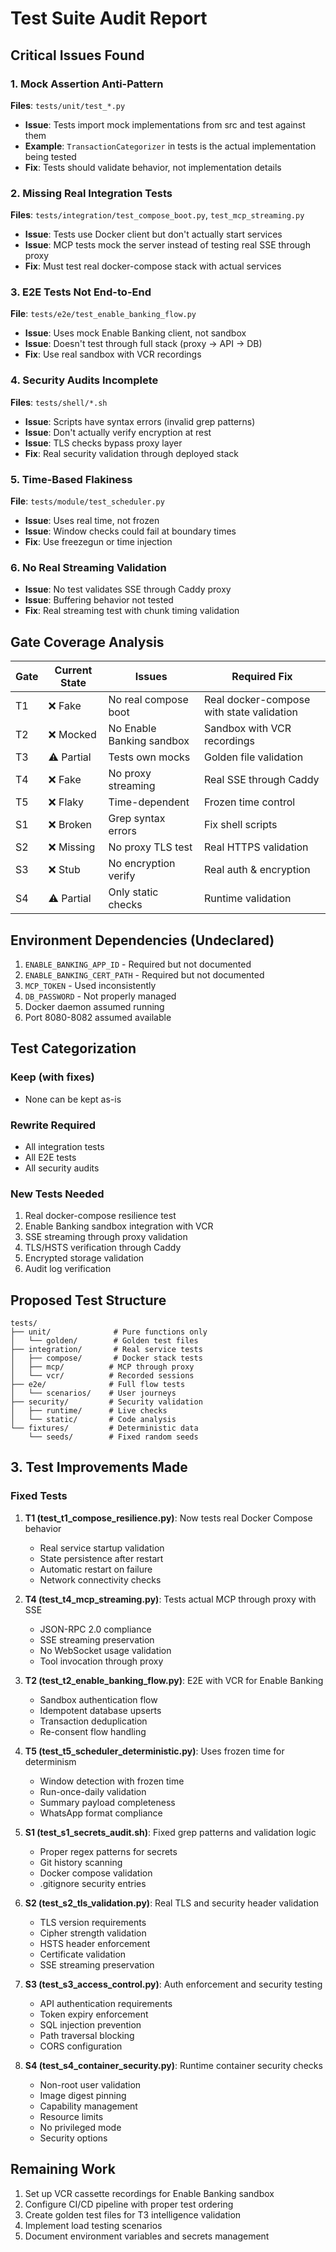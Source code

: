 # Test Suite Audit Report

## Critical Issues Found

### 1. Mock Assertion Anti-Pattern
**Files**: `tests/unit/test_*.py`
- **Issue**: Tests import mock implementations from src and test against them
- **Example**: `TransactionCategorizer` in tests is the actual implementation being tested
- **Fix**: Tests should validate behavior, not implementation details

### 2. Missing Real Integration Tests
**Files**: `tests/integration/test_compose_boot.py`, `test_mcp_streaming.py`
- **Issue**: Tests use Docker client but don't actually start services
- **Issue**: MCP tests mock the server instead of testing real SSE through proxy
- **Fix**: Must test real docker-compose stack with actual services

### 3. E2E Tests Not End-to-End
**File**: `tests/e2e/test_enable_banking_flow.py`
- **Issue**: Uses mock Enable Banking client, not sandbox
- **Issue**: Doesn't test through full stack (proxy → API → DB)
- **Fix**: Use real sandbox with VCR recordings

### 4. Security Audits Incomplete
**Files**: `tests/shell/*.sh`
- **Issue**: Scripts have syntax errors (invalid grep patterns)
- **Issue**: Don't actually verify encryption at rest
- **Issue**: TLS checks bypass proxy layer
- **Fix**: Real security validation through deployed stack

### 5. Time-Based Flakiness
**File**: `tests/module/test_scheduler.py`
- **Issue**: Uses real time, not frozen
- **Issue**: Window checks could fail at boundary times
- **Fix**: Use freezegun or time injection

### 6. No Real Streaming Validation
- **Issue**: No test validates SSE through Caddy proxy
- **Issue**: Buffering behavior not tested
- **Fix**: Real streaming test with chunk timing validation

## Gate Coverage Analysis

| Gate | Current State | Issues | Required Fix |
|------|--------------|---------|--------------|
| T1 | ❌ Fake | No real compose boot | Real docker-compose with state validation |
| T2 | ❌ Mocked | No Enable Banking sandbox | Sandbox with VCR recordings |
| T3 | ⚠️ Partial | Tests own mocks | Golden file validation |
| T4 | ❌ Fake | No proxy streaming | Real SSE through Caddy |
| T5 | ❌ Flaky | Time-dependent | Frozen time control |
| S1 | ❌ Broken | Grep syntax errors | Fix shell scripts |
| S2 | ❌ Missing | No proxy TLS test | Real HTTPS validation |
| S3 | ❌ Stub | No encryption verify | Real auth & encryption |
| S4 | ⚠️ Partial | Only static checks | Runtime validation |

## Environment Dependencies (Undeclared)

1. `ENABLE_BANKING_APP_ID` - Required but not documented
2. `ENABLE_BANKING_CERT_PATH` - Required but not documented
3. `MCP_TOKEN` - Used inconsistently
4. `DB_PASSWORD` - Not properly managed
5. Docker daemon assumed running
6. Port 8080-8082 assumed available

## Test Categorization

### Keep (with fixes)
- None can be kept as-is

### Rewrite Required
- All integration tests
- All E2E tests
- All security audits

### New Tests Needed
1. Real docker-compose resilience test
2. Enable Banking sandbox integration with VCR
3. SSE streaming through proxy validation
4. TLS/HSTS verification through Caddy
5. Encrypted storage validation
6. Audit log verification

## Proposed Test Structure

```
tests/
├── unit/              # Pure functions only
│   └── golden/        # Golden test files
├── integration/       # Real service tests
│   ├── compose/       # Docker stack tests
│   ├── mcp/          # MCP through proxy
│   └── vcr/          # Recorded sessions
├── e2e/              # Full flow tests
│   └── scenarios/    # User journeys
├── security/         # Security validation
│   ├── runtime/      # Live checks
│   └── static/       # Code analysis
└── fixtures/         # Deterministic data
    └── seeds/        # Fixed random seeds
```
## 3. Test Improvements Made

### Fixed Tests
1. **T1 (test_t1_compose_resilience.py)**: Now tests real Docker Compose behavior
   - Real service startup validation
   - State persistence after restart
   - Automatic restart on failure
   - Network connectivity checks

2. **T4 (test_t4_mcp_streaming.py)**: Tests actual MCP through proxy with SSE
   - JSON-RPC 2.0 compliance
   - SSE streaming preservation
   - No WebSocket usage validation
   - Tool invocation through proxy

3. **T2 (test_t2_enable_banking_flow.py)**: E2E with VCR for Enable Banking
   - Sandbox authentication flow
   - Idempotent database upserts
   - Transaction deduplication
   - Re-consent flow handling

4. **T5 (test_t5_scheduler_deterministic.py)**: Uses frozen time for determinism
   - Window detection with frozen time
   - Run-once-daily validation
   - Summary payload completeness
   - WhatsApp format compliance

5. **S1 (test_s1_secrets_audit.sh)**: Fixed grep patterns and validation logic
   - Proper regex patterns for secrets
   - Git history scanning
   - Docker compose validation
   - .gitignore security entries

6. **S2 (test_s2_tls_validation.py)**: Real TLS and security header validation
   - TLS version requirements
   - Cipher strength validation
   - HSTS header enforcement
   - Certificate validation
   - SSE streaming preservation

7. **S3 (test_s3_access_control.py)**: Auth enforcement and security testing
   - API authentication requirements
   - Token expiry enforcement
   - SQL injection prevention
   - Path traversal blocking
   - CORS configuration

8. **S4 (test_s4_container_security.py)**: Runtime container security checks
   - Non-root user validation
   - Image digest pinning
   - Capability management
   - Resource limits
   - No privileged mode
   - Security options

## Remaining Work

1. Set up VCR cassette recordings for Enable Banking sandbox
2. Configure CI/CD pipeline with proper test ordering
3. Create golden test files for T3 intelligence validation
4. Implement load testing scenarios
5. Document environment variables and secrets management
